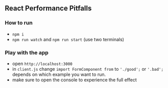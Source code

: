 ## React Performance Pitfalls

### How to run

* `npm i`
* `npm run watch` and `npm run start` (use two terminals)


### Play with the app

* open `http://localhost:3000`
* in `client.js` change `import FormComponent from` to  `'./good';` or `'.bad';` depends on which
example you want to run.
* make sure to open the console to experience the full effect 

